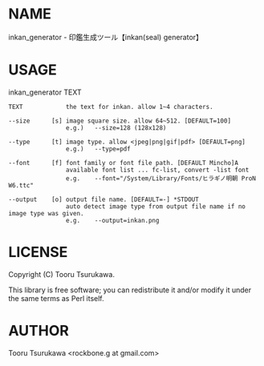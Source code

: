 # NAME

inkan_generator - 印鑑生成ツール【inkan(seal) generator】

# USAGE

inkan_generator TEXT

    TEXT            the text for inkan. allow 1~4 characters.

    --size      [s] image square size. allow 64~512. [DEFAULT=100]
                    e.g.)   --size=128 (128x128)

    --type      [t] image type. allow <jpeg|png|gif|pdf> [DEFAULT=png]
                    e.g.)   --type=pdf

    --font      [f] font family or font file path. [DEFAULT Mincho]A
                    available font list ... fc-list, convert -list font
                    e.g.    --font="/System/Library/Fonts/ヒラギノ明朝 ProN W6.ttc"

    --output    [o] output file name. [DEFAULT=-] *STDOUT
                    auto detect image type from output file name if no image type was given.
                    e.g.    --output=inkan.png

# LICENSE

Copyright (C) Tooru Tsurukawa.

This library is free software; you can redistribute it and/or modify
it under the same terms as Perl itself.

# AUTHOR

Tooru Tsurukawa <rockbone.g at gmail.com>
